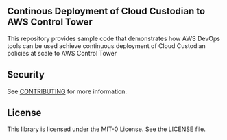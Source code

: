 ## Continous Deployment of Cloud Custodian to AWS Control Tower

This repository provides sample code that demonstrates how AWS DevOps tools can be used achieve continuous deployment of Cloud Custodian policies at scale to AWS Control Tower

## Security

See [CONTRIBUTING](CONTRIBUTING.md#security-issue-notifications) for more information.

## License

This library is licensed under the MIT-0 License. See the LICENSE file.

